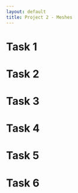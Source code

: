 ```yaml
---
layout: default
title: Project 2 - Meshes
---
```


# Task 1

# Task 2

# Task 3

# Task 4

# Task 5

# Task 6
